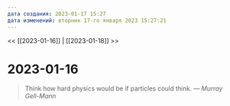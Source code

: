 ```yaml
---
дата создания: 2023-01-17 15:27
дата изменений: вторник 17-го января 2023 15:27:21
---
```


<< [[2023-01-16]] | [[2023-01-18]] >>

# 2023-01-16

> Think how hard physics would be if particles could think.
> — <cite>Murray Gell-Mann</cite>